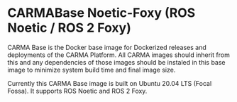 # CARMABase Noetic-Foxy (ROS Noetic / ROS 2 Foxy)
CARMA Base is the Docker base image for Dockerized releases and deployments of the CARMA Platform. All CARMA images should inherit from this and any dependencies of those images should be instaled in this base image to minimize system build time and final image size.

Currently this CARMA Base image is built on Ubuntu 20.04 LTS (Focal Fossa). It supports ROS Noetic and ROS 2 Foxy.